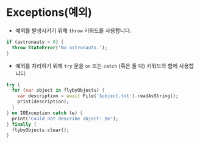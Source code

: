 # Exceptions(예외)

* 예외를 발생시키기 위해 `throw` 키워드를 사용합니다.

~~~dart
if (astronauts = 0) {
  throw StateError('No astronauts.');
}
~~~

* 예외를 처리하기 위해 `try` 문을 `on` 또는 `catch` (혹은 둘 다) 키워드와 함께 사용합니다.

~~~dart
try {
  for (var object in flybyObjects) {
    var description = await File('$object.txt').readAsString();
    print(description);
  }
} on IOException catch (e) {
  print('Could not describe object: $e');
} finally {
  flybyObjects.clear();
}
~~~

